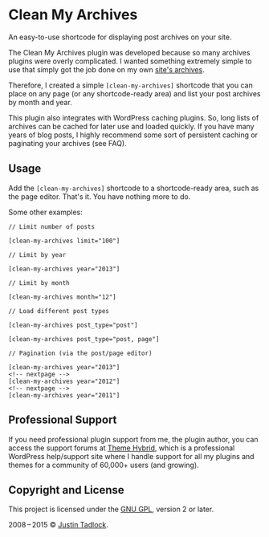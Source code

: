 # Clean My Archives

An easy-to-use shortcode for displaying post archives on your site.

The Clean My Archives plugin was developed because so many archives plugins were overly complicated.  I wanted something extremely simple to use that simply got the job done on my own [site's archives](http://justintadlock.com/archives).

Therefore, I created a simple `[clean-my-archives]` shortcode that you can place on any page (or any shortcode-ready area) and list your post archives by month and year.

This plugin also integrates with WordPress caching plugins.  So, long lists of archives can be cached for later use and loaded quickly.  If you have many years of blog posts, I highly recommend some sort of persistent caching or paginating your archives (see FAQ).

## Usage

Add the `[clean-my-archives]` shortcode to a shortcode-ready area, such as the page editor. That's it.  You have nothing more to do.

Some other examples:

	// Limit number of posts

	[clean-my-archives limit="100"]

	// Limit by year

	[clean-my-archives year="2013"]

	// Limit by month

	[clean-my-archives month="12"]

	// Load different post types

	[clean-my-archives post_type="post"]

	[clean-my-archives post_type="post, page"]

	// Pagination (via the post/page editor)

	[clean-my-archives year="2013"]
	<!-- nextpage -->
	[clean-my-archives year="2012"]
	<!-- nextpage -->
	[clean-my-archives year="2011"]

## Professional Support

If you need professional plugin support from me, the plugin author, you can access the support forums at [Theme Hybrid](http://themehybrid.com/support), which is a professional WordPress help/support site where I handle support for all my plugins and themes for a community of 60,000+ users (and growing).

## Copyright and License

This project is licensed under the [GNU GPL](http://www.gnu.org/licenses/old-licenses/gpl-2.0.html), version 2 or later.

2008&thinsp;&ndash;&thinsp;2015 &copy; [Justin Tadlock](http://justintadlock.com).